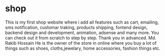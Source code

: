 # shop
This is my first shop website where i add all features such as cart, emailing, sms notification, customar traking, products shipping, fontend design, backend design and development, animation, adsense and many more.
You can check out it from scratch to step by step.
Thank you in advanced.
Md. Rakib Hossain
He is the owner of the store in online where you buy a lot of things such as shoes, cloths,jewelary, home accessories, fashion things etc.
